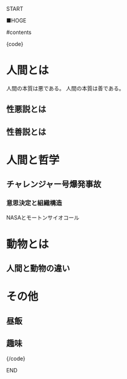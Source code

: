START

■HOGE

#contents

{code}
# 人間とは
人間の本質は悪である。
人間の本質は善である。

## 性悪説とは

## 性善説とは

# 人間と哲学

## チャレンジャー号爆発事故

### 意思決定と組織構造
NASAとモートンサイオコール

# 動物とは

## 人間と動物の違い

# その他

## 昼飯

## 趣味

{/code}

END
